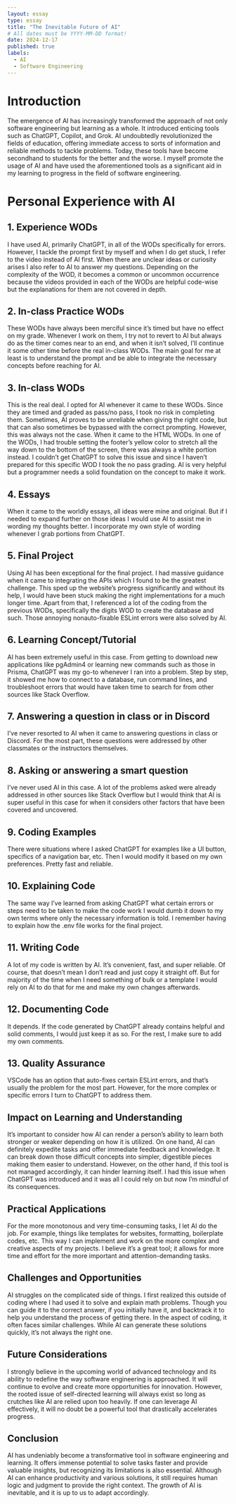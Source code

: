 ```yaml
---
layout: essay
type: essay
title: "The Inevitable Future of AI"
# All dates must be YYYY-MM-DD format!
date: 2024-12-17
published: true
labels:
  - AI
  - Software Engineering
---
```


# Introduction

The emergence of AI has increasingly transformed the approach of not only software engineering but learning as a whole. It introduced enticing tools such as ChatGPT, Copilot, and Grok. AI undoubtedly revolutionized the fields of education, offering immediate access to sorts of information and reliable methods to tackle problems. Today, these tools have become secondhand to students for the better and the worse. I myself promote the usage of AI and have used the aforementioned tools as a significant aid in my learning to progress in the field of software engineering.


# Personal Experience with AI


## 1. Experience WODs
I have used AI, primarily ChatGPT, in all of the WODs specifically for errors. However, I tackle the prompt first by myself and when I do get stuck, I refer to the video instead of AI first. When there are unclear ideas or curiosity arises I also refer to AI to answer my questions. Depending on the complexity of the WOD, it becomes a common or uncommon occurrence because the videos provided in each of the WODs are helpful code-wise but the explanations for them are not covered in depth.

## 2. In-class Practice WODs
These WODs have always been merciful since it’s timed but have no effect on my grade. Whenever I work on them, I try not to revert to AI but always do as the timer comes near to an end, and when it isn’t solved, I’ll continue it some other time before the real in-class WODs. The main goal for me at least is to understand the prompt and be able to integrate the necessary concepts before reaching for AI.

## 3. In-class WODs
This is the real deal. I opted for AI whenever it came to these WODs. Since they are timed and graded as pass/no pass, I took no risk in completing them. Sometimes, AI proves to be unreliable when giving the right code, but that can also sometimes be bypassed with the correct prompting. However, this was always not the case. When it came to the HTML WODs. In one of the WODs, I had trouble setting the footer’s yellow color to stretch all the way down to the bottom of the screen, there was always a white portion instead. I couldn’t get ChatGPT to solve this issue and since I haven’t prepared for this specific WOD I took the no pass grading. AI is very helpful but a programmer needs a solid foundation on the concept to make it work.

## 4. Essays
When it came to the worldly essays, all ideas were mine and original. But if I needed to expand further on those ideas I would use AI to assist me in wording my thoughts better. I incorporate my own style of wording whenever I grab portions from ChatGPT.

## 5. Final Project
Using AI has been exceptional for the final project. I had massive guidance when it came to integrating the APIs which I found to be the greatest challenge. This sped up the website’s progress significantly and without its help, I would have been stuck making the right implementations for a much longer time. Apart from that, I referenced a lot of the coding from the previous WODs, specifically the digits WOD to create the database and such. Those annoying nonauto-fixable ESLint errors were also solved by AI.

## 6. Learning Concept/Tutorial
AI has been extremely useful in this case. From getting to download new applications like pgAdmin4 or learning new commands such as those in Prisma, ChatGPT was my go-to whenever I ran into a problem. Step by step, it showed me how to connect to a database, run command lines, and troubleshoot errors that would have taken time to search for from other sources like Stack Overflow.

## 7. Answering a question in class or in Discord
I’ve never resorted to AI when it came to answering questions in class or Discord. For the most part, these questions were addressed by other classmates or the instructors themselves.

## 8. Asking or answering a smart question
I’ve never used AI in this case. A lot of the problems asked were already addressed in other sources like Stack Overflow but I would think that AI is super useful in this case for when it considers other factors that have been covered and uncovered.

## 9. Coding Examples
There were situations where I asked ChatGPT for examples like a UI button, specifics of a navigation bar, etc. Then I would modify it based on my own preferences. Pretty fast and reliable.

## 10. Explaining Code
The same way I’ve learned from asking ChatGPT what certain errors or steps need to be taken to make the code work I would dumb it down to my own terms where only the necessary information is told. I remember having to explain how the .env file works for the final project.

## 11. Writing Code
A lot of my code is written by AI. It’s convenient, fast, and super reliable. Of course, that doesn’t mean I don’t read and just copy it straight off. But for majority of the time when I need something of bulk or a template I would rely on AI to do that for me and make my own changes afterwards.

## 12. Documenting Code
It depends. If the code generated by ChatGPT already contains helpful and solid comments, I would just keep it as so. For the rest, I make sure to add my own comments.

## 13. Quality Assurance
VSCode has an option that auto-fixes certain ESLint errors, and that’s usually the problem for the most part. However, for the more complex or specific errors I turn to ChatGPT to address them.

## Impact on Learning and Understanding
It’s important to consider how AI can render a person’s ability to learn both stronger or weaker depending on how it is utilized. On one hand, AI can definitely expedite tasks and offer immediate feedback and knowledge. It can break down those difficult concepts into simpler, digestible pieces making them easier to understand. However, on the other hand, if this tool is not managed accordingly, it can hinder learning itself. I had this issue when ChatGPT was introduced and it was all I could rely on but now I’m mindful of its consequences.

## Practical Applications
For the more monotonous and very time-consuming tasks, I let AI do the job. For example, things like templates for websites, formatting, boilerplate codes, etc. This way I can implement and work on the more complex and creative aspects of my projects. I believe it’s a great tool; it allows for more time and effort for the more important and attention-demanding tasks.

## Challenges and Opportunities
AI struggles on the complicated side of things. I first realized this outside of coding where I had used it to solve and explain math problems. Though you can guide it to the correct answer, if you initially have it, and backtrack it to help you understand the process of getting there. In the aspect of coding, it often faces similar challenges. While AI can generate these solutions quickly, it’s not always the right one.

## Future Considerations
I strongly believe in the upcoming world of advanced technology and its ability to redefine the way software engineering is approached. It will continue to evolve and create more opportunities for innovation. However, the rooted issue of self-directed learning will always exist so long as crutches like AI are relied upon too heavily. If one can leverage AI effectively, it will no doubt be a powerful tool that drastically accelerates progress.

## Conclusion
AI has undeniably become a transformative tool in software engineering and learning. It offers immense potential to solve tasks faster and provide valuable insights, but recognizing its limitations is also essential. Although AI can enhance productivity and various solutions, it still requires human logic and judgment to provide the right context. The growth of AI is inevitable, and it is up to us to adapt accordingly.




